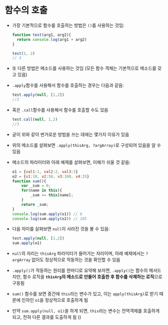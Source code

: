 # 함수의 호출

- 가장 기본적으로 함수를 호출하는 방법은 `()`를 사용하는 것임:
  ```javascript
  function test(arg1, arg2){
    return console.log(arg1 + arg2)
  }

  test(1, 2)
  // 3
  ```

- 또 다른 방법은 메소드를 사용하는 것임 (모든 함수 객체는 기본적으로 메소드를 갖고 있음)
- `.apply`함수를 사용해서 함수를 호출하는 경우는 다음과 같음:
  ```javascript
  test.apply(null, [1,2])
  //3
  ```

- 혹은 `.call`함수를 사용해서 함수를 호출할 수도 있음
  ```javascript
  test.call(null, 1,2)
  //3

- 굳이 위와 같이 번거로운 방법을 쓰는 데에는 몇가지 이유가 있음
- 위의 메소드를 살펴보면 `.apply(thisArg, ?argArray)`로 구성되어 있음을 알 수 있음
- 메소드의 파라미터와 아래 예제를 살펴보면, 이해가 쉬울 것 같음:
  ```javascript
  o1 = {val1:1, val2:2, val3:3}
  o2 = {v1:10, v2:50, v3:100, v4:25}
  function sum(){
      var _sum = 0;
      for(name in this){
          _sum += this[name];
      }
      return _sum;
  }
  console.log(sum.apply(o1)) // 6
  console.log(sum.apply(o2)) // 185
  ```


- 다음 차이를 살펴보면 `null`이 사라진 것을 볼 수 있음:
  ```javascript
  test.apply(null, [1,2])
  sum.apply(o1)
  ```
- `null`의 자리는 `thisArg` 파라미터가 들어가는 자리이며, 아래 예제에서는 `?argArray` 없이도 정상적으로 작동하는 것을 확인할 수 있음
- `.apply()`가 작동하는 원리를 한마디로 요약해 보자면, `.apply()`는 함수의 메서드지만, 함수 로직을 **`thisArg`의 메소드로 만들어 호출한 후 함수를 삭제하는 로직**으로 구동됨
- `sum()` 함수를 보면 중간에 `this`라는 변수가 있고, 이는 `apply(thisArg)`로 받기 때문에 인자인 `o1`을 정상적으로 호출하게 됨
- 만약 `sum.apply(null, o1)`을 하게 되면, `this`라는 변수는 전역객체를 호출하게 되고, 전혀 다른 결과를 도출하게 됨 ()